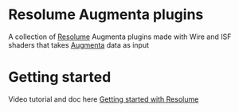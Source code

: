 # Resolume Augmenta plugins

A collection of [Resolume](https://resolume.com/) Augmenta plugins made with Wire and ISF shaders that takes [Augmenta](https://www.augmenta.tech) data as input

# Getting started

Video tutorial and doc here [Getting started with Resolume]([https://en.resolume.docs.augmenta.tech/](https://docs.augmenta.tech/create-content-with-our-integrations/resolume))
